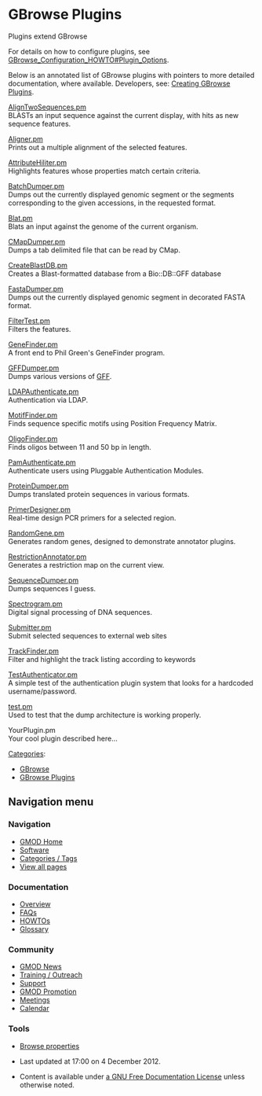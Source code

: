 



<span id="top"></span>




# <span dir="auto">GBrowse Plugins</span>









Plugins extend GBrowse

For details on how to configure plugins, see
<a href="/wiki/GBrowse_Configuration_HOWTO#Plugin_Options"
class="mw-redirect"
title="GBrowse Configuration HOWTO">GBrowse_Configuration_HOWTO#Plugin_Options</a>.

Below is an annotated list of GBrowse plugins with pointers to more
detailed documentation, where available. Developers, see: [Creating
GBrowse
Plugins](/wiki/Creating_GBrowse_Plugins "Creating GBrowse Plugins").

[AlignTwoSequences.pm](/wiki/AlignTwoSequences.pm "AlignTwoSequences.pm")   
BLASTs an input sequence against the current display, with hits as new
sequence features.

[Aligner.pm](/wiki/Aligner.pm "Aligner.pm")   
Prints out a multiple alignment of the selected features.

[AttributeHiliter.pm](/wiki/AttributeHiliter.pm "AttributeHiliter.pm")   
Highlights features whose properties match certain criteria.

[BatchDumper.pm](/wiki/BatchDumper.pm "BatchDumper.pm")   
Dumps out the currently displayed genomic segment or the segments
corresponding to the given accessions, in the requested format.

[Blat.pm](/wiki/Blat.pm "Blat.pm")   
Blats an input against the genome of the current organism.

[CMapDumper.pm](/wiki/CMapDumper.pm "CMapDumper.pm")   
Dumps a tab delimited file that can be read by CMap.

[CreateBlastDB.pm](/wiki/CreateBlastDB.pm "CreateBlastDB.pm")   
Creates a Blast-formatted database from a Bio::DB::GFF database

[FastaDumper.pm](/wiki/FastaDumper.pm "FastaDumper.pm")   
Dumps out the currently displayed genomic segment in decorated FASTA
format.

[FilterTest.pm](/wiki/FilterTest.pm "FilterTest.pm")   
Filters the features.

[GeneFinder.pm](/wiki/GeneFinder.pm "GeneFinder.pm")   
A front end to Phil Green's GeneFinder program.

[GFFDumper.pm](/wiki/GFFDumper.pm "GFFDumper.pm")   
Dumps various versions of [GFF](/wiki/GFF "GFF").

[LDAPAuthenticate.pm](/wiki/LDAPAuthenticate.pm "LDAPAuthenticate.pm")   
Authentication via LDAP.

[MotifFinder.pm](/wiki/MotifFinder.pm "MotifFinder.pm")   
Finds sequence specific motifs using Position Frequency Matrix.

[OligoFinder.pm](/wiki/OligoFinder.pm "OligoFinder.pm")   
Finds oligos between 11 and 50 bp in length.

[PamAuthenticate.pm](/wiki/Gbrowse/authentication_plugins/PamAuthenticate "Gbrowse/authentication plugins/PamAuthenticate")   
Authenticate users using Pluggable Authentication Modules.

[ProteinDumper.pm](/wiki/ProteinDumper.pm "ProteinDumper.pm")   
Dumps translated protein sequences in various formats.

[PrimerDesigner.pm](/wiki/PrimerDesigner.pm "PrimerDesigner.pm")   
Real-time design PCR primers for a selected region.

[RandomGene.pm](/wiki/RandomGene.pm "RandomGene.pm")   
Generates random genes, designed to demonstrate annotator plugins.

[RestrictionAnnotator.pm](/wiki/RestrictionAnnotator.pm "RestrictionAnnotator.pm")   
Generates a restriction map on the current view.

[SequenceDumper.pm](/wiki/SequenceDumper.pm "SequenceDumper.pm")   
Dumps sequences I guess.

[Spectrogram.pm](/wiki/Spectrogram.pm "Spectrogram.pm")   
Digital signal processing of DNA sequences.

[Submitter.pm](/wiki/Submitter.pm "Submitter.pm")   
Submit selected sequences to external web sites

[TrackFinder.pm](/wiki/TrackFinder.pm "TrackFinder.pm")   
Filter and highlight the track listing according to keywords

[TestAuthenticator.pm](/wiki/Gbrowse/authentication_plugins/testauthenticator "Gbrowse/authentication plugins/testauthenticator")   
A simple test of the authentication plugin system that looks for a
hardcoded username/password.

[test.pm](/wiki/Test.pm "Test.pm")   
Used to test that the dump architecture is working properly.

YourPlugin.pm   
Your cool plugin described here...




[Categories](/wiki/Special%253ACategories "Special%253ACategories"):

- [GBrowse](/wiki/Category%253AGBrowse "Category%253AGBrowse")
- [GBrowse
  Plugins](/wiki/Category%253AGBrowse_Plugins "Category%253AGBrowse Plugins")






## Navigation menu









### Navigation



- <span id="n-GMOD-Home">[GMOD Home](/wiki/Main_Page)</span>
- <span id="n-Software">[Software](/wiki/GMOD_Components)</span>
- <span id="n-Categories-.2F-Tags">[Categories /
  Tags](/wiki/Categories)</span>
- <span id="n-View-all-pages">[View all
  pages](/wiki/Special:AllPages)</span>




### Documentation



- <span id="n-Overview">[Overview](/wiki/Overview)</span>
- <span id="n-FAQs">[FAQs](/wiki/Category%253AFAQ)</span>
- <span id="n-HOWTOs">[HOWTOs](/wiki/Category%253AHOWTO)</span>
- <span id="n-Glossary">[Glossary](/wiki/Glossary)</span>




### Community



- <span id="n-GMOD-News">[GMOD News](/wiki/GMOD_News)</span>
- <span id="n-Training-.2F-Outreach">[Training /
  Outreach](/wiki/Training_and_Outreach)</span>
- <span id="n-Support">[Support](/wiki/Support)</span>
- <span id="n-GMOD-Promotion">[GMOD
  Promotion](/wiki/GMOD_Promotion)</span>
- <span id="n-Meetings">[Meetings](/wiki/Meetings)</span>
- <span id="n-Calendar">[Calendar](/wiki/Calendar)</span>




### Tools

- <span id="t-smwbrowselink"><a href="/wiki/Special%253ABrowse/GBrowse_Plugins" rel="smw-browse">Browse
  properties</a></span>



- <span id="footer-info-lastmod">Last updated at 17:00 on 4 December
  2012.</span>
<!-- - <span id="footer-info-viewcount">108,755 page views.</span> -->
- <span id="footer-info-copyright">Content is available under
  <a href="http://www.gnu.org/licenses/fdl-1.3.html" class="external"
  rel="nofollow">a GNU Free Documentation License</a> unless otherwise
  noted.</span>

<!-- -->



<!-- -->




